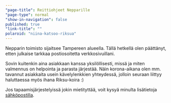 ```yaml
---
"page-title": Reittiohjeet Nepparille
"page-type": normal
"show-in-navigation": false
published: true
"link-title": ""
polaroid: "niina-katsoo-riksua"
---
```


Nepparin toimisto sijaitsee Tampereen alueella. Tällä hetkellä olen päättänyt, etten julkaise tarkkaa postiosoitetta verkkosivuillani.

Sovin kuitenkin aina asiakkaan kanssa yksilöllisesti, missä ja miten valmennus on helpointa ja parasta järjestää. Näin korona-aikana olen mm. tavannut asiakkaita usein kävelylenkkien yhteydessä, jolloin seuraan liittyy haluttaessa myös ihana Riksu-koira :)

Jos tapaamisjärjestelyissä jokin mietityttää, voit kysyä minulta lisätietoja [sähköpostilla](/ota-yhteytta).

<!--

Nepparin toimisto sijaitsee Tampereella Kalevassa, hyvien liikenneyhteyksien päässä.


## Oletko lähellä Nepparia, mutta et löydä perille?

{% include navigation.html %}


## Saapuminen paikallisbussilla

Nepparin luokse pääsee seuraavilla busseilla; loppumatka kannattaa navigoida yllä olevien linkkien avulla!

{% include reittiopas.html text="Hae kätevin reitti perille Repa Reittioppaan avulla" %}

<table>
	<tr>
		<th>Bussin numero</th>
		<th>Pysäkki</th>
	</tr>
	<tr>
		<td>9, 13, 40</td>
		<td>Tarkonpuisto</td>
	</tr>
	<tr>
		<td>3, 17, 25, 47</td>
		<td>Sampola tai Kalevan kirkko</td>
	</tr>
	<tr>
		<td>1, 8, 14, 20, 27, 28, 29, 90</td>
		<td>Itsenäisyydenkatu 16</td>
	</tr>
</table>

## Saapuminen autolla

Nepparilla ei ole omaa parkkipaikkaa, mutta lähikaduilla (Oravanpolku, Nyyrikintie ja Kaskitie) on ilmaisia kadunvarsipaikkoja. Ne ovat virka-aikoihin aika suosittuja, mutta kyllä niillä aina tilaa on.

## Saapuminen linja-autolla

Tampereen linja-autoasema on Nepparilta 1,5 km päässä. Perille pääseminen on silti helppoa, sillä asemalta lähtee rinteeseen ylöspäin Kalevantie, joka vie melkein perille asti. Kävele sitä suoraan, ja noin kilometrin päästä, vasemmalla avautuvan urheilu-/luistelukentän jälkeen, käänny vasemmalle Salhojankadulle, ja heti sen jälkeen oikealle Oravanpolulle. Olet perillä.

## Saapuminen junalla

Tampereen rautatieasema on Nepparilta 1 km päässä. Reitti ei valitettavasti ole kaikkein selvin, joten suosittelemme käyttämään tällä sivulla ylempänä olevia navigointilinkkejä perille pääsyn varmistamiseksi!

Reitti: Rautatieasemalta suunnataan Itsenäisyydenkadulle, joka kävellään toiseen päähän asti, jossa on iso risteys ja massiivisen kokoinen Kalevan kirkko. Tästä risteyksestä käännytään oikealle Kalevan puistotielle. Noin 100 m päästä käännytään vasemmalle Salhojankadulle, ja taas noin 100 m päästä uudestaan vasemmalle Oravanpolulle.

## Osoite ja kartta

{{ site.contact.address.street-address }},
{{ site.contact.address.post-number }}
{{ site.contact.address.city }}

{% include kartta.html %}

-->
